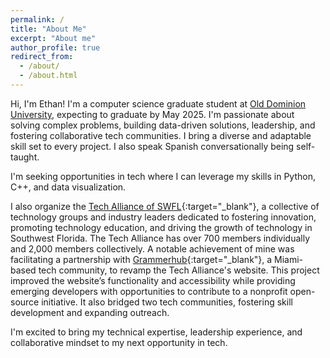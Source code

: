 ```yaml
---
permalink: /
title: "About Me"
excerpt: "About me"
author_profile: true
redirect_from: 
  - /about/
  - /about.html
---
```


Hi, I'm Ethan! I'm a computer science graduate student at [Old Dominion University](https://odu.edu/), expecting to graduate by May 2025. I'm passionate about solving complex problems, building data-driven solutions, leadership, and fostering collaborative tech communities. I bring a diverse and adaptable skill set to every project. I also speak Spanish conversationally being self-taught.

I'm seeking opportunities in tech where I can leverage my skills in Python, C++, and data visualization.

I also organize the [Tech Alliance of SWFL](https://www.meetup.com/techallianceswfl/){:target="_blank"}, a collective of technology groups and industry leaders dedicated to fostering innovation, promoting technology education, and driving the growth of technology in Southwest Florida. The Tech Alliance has over 700 members individually and 2,000 members collectively. A notable achievement of mine was facilitating a partnership with [Grammerhub](https://grammerhub.org/){:target="_blank"}, a Miami-based tech community, to revamp the Tech Alliance's website. This project improved the website’s functionality and accessibility while providing emerging developers with opportunities to contribute to a nonprofit open-source initiative. It also bridged two tech communities, fostering skill development and expanding outreach.

I'm excited to bring my technical expertise, leadership experience, and collaborative mindset to my next opportunity in tech.